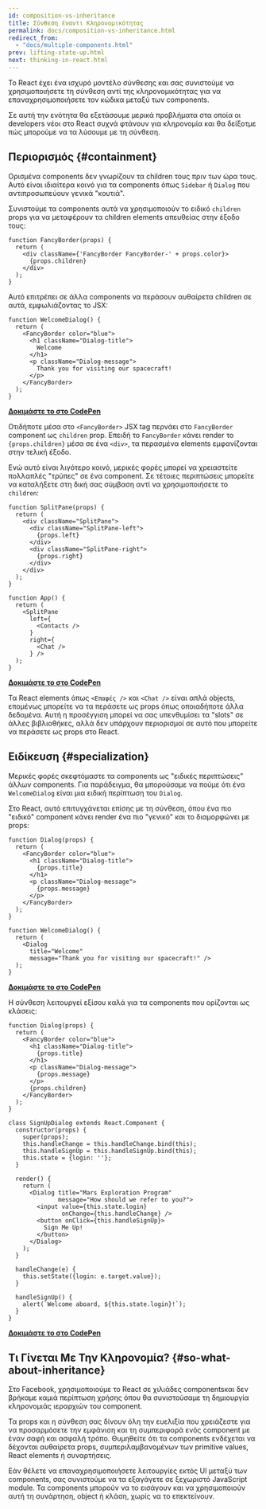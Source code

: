 ```yaml
---
id: composition-vs-inheritance
title: Σύνθεση έναντι Κληρονομικότητας
permalink: docs/composition-vs-inheritance.html
redirect_from:
  - "docs/multiple-components.html"
prev: lifting-state-up.html
next: thinking-in-react.html
---
```


Το React έχει ένα ισχυρό μοντέλο σύνθεσης και σας συνιστούμε να χρησιμοποιήσετε τη σύνθεση αντί της κληρονομικότητας για να επαναχρησιμοποιήσετε τον κώδικα μεταξύ των components.

Σε αυτή την ενότητα θα εξετάσουμε μερικά προβλήματα στα οποία οι developers νέοι στο React συχνά φτάνουν για κληρονομία και θα δείξοτμε πώς μπορούμε να τα λύσουμε με τη σύνθεση.

## Περιορισμός {#containment}

Ορισμένα components δεν γνωρίζουν τα children τους πριν των ώρα τους. Αυτό είναι ιδιαίτερα κοινό για τα components όπως `Sidebar` ή `Dialog` που αντιπροσωπεύουν γενικά "κουτιά".

Συνιστούμε τα components αυτά να χρησιμοποιούν το ειδικό `children` props για να μεταφέρουν τα children elements απευθείας στην έξοδο τους:

```js{4}
function FancyBorder(props) {
  return (
    <div className={'FancyBorder FancyBorder-' + props.color}>
      {props.children}
    </div>
  );
}
```

Αυτό επιτρέπει σε άλλα components να περάσουν αυθαίρετα children σε αυτά, εμφωλιάζοντας το JSX:

```js{4-9}
function WelcomeDialog() {
  return (
    <FancyBorder color="blue">
      <h1 className="Dialog-title">
        Welcome
      </h1>
      <p className="Dialog-message">
        Thank you for visiting our spacecraft!
      </p>
    </FancyBorder>
  );
}
```

**[Δοκιμάστε το στο CodePen](https://codepen.io/gaearon/pen/ozqNOV?editors=0010)**

Οτιδήποτε μέσα στο `<FancyBorder>` JSX tag περνάει στο `FancyBorder` component ως `children` prop. Επειδή το `FancyBorder` κάνει render το `{props.children}` μέσα σε ένα `<div>`, τα περασμένα elements εμφανίζονται στην τελική έξοδο.

Ενώ αυτό είναι λιγότερο κοινό, μερικές φορές μπορεί να χρειαστείτε πολλαπλές "τρύπες" σε ένα component. Σε τέτοιες περιπτώσεις μπορείτε να καταλήξετε στη δική σας σύμβαση αντί να χρησιμοποιήσετε το `children`:

```js{5,8,18,21}
function SplitPane(props) {
  return (
    <div className="SplitPane">
      <div className="SplitPane-left">
        {props.left}
      </div>
      <div className="SplitPane-right">
        {props.right}
      </div>
    </div>
  );
}

function App() {
  return (
    <SplitPane
      left={
        <Contacts />
      }
      right={
        <Chat />
      } />
  );
}
```

[**Δοκιμάστε το στο CodePen**](https://codepen.io/gaearon/pen/gwZOJp?editors=0010)

Τα React elements όπως `<Επαφές />` και `<Chat />` είναι απλά objects, επομένως μπορείτε να τα περάσετε ως props όπως οποιαδήποτε άλλα δεδομένα. Αυτή η προσέγγιση μπορεί να σας υπενθυμίσει τα "slots" σε άλλες βιβλιοθήκες, αλλά δεν υπάρχουν περιορισμοί σε αυτό που μπορείτε να περάσετε ως props στο React.

## Ειδίκευση {#specialization}

Μερικές φορές σκεφτόμαστε τα components ως "ειδικές περιπτώσεις" άλλων components. Για παράδειγμα, θα μπορούσαμε να πούμε ότι ένα `WelcomeDialog` είναι μια ειδική περίπτωση του `Dialog`.

Στο React, αυτό επιτυγχάνεται επίσης με τη σύνθεση, όπου ένα πιο "ειδικό" component κάνει render ένα πιο "γενικό" και το διαμορφώνει με props:


```js{5,8,16-18}
function Dialog(props) {
  return (
    <FancyBorder color="blue">
      <h1 className="Dialog-title">
        {props.title}
      </h1>
      <p className="Dialog-message">
        {props.message}
      </p>
    </FancyBorder>
  );
}

function WelcomeDialog() {
  return (
    <Dialog
      title="Welcome"
      message="Thank you for visiting our spacecraft!" />
  );
}
```

[**Δοκιμάστε το στο CodePen**](https://codepen.io/gaearon/pen/kkEaOZ?editors=0010)

Η σύνθεση λειτουργεί εξίσου καλά για τα components που ορίζονται ως κλάσεις:

```js{10,27-31}
function Dialog(props) {
  return (
    <FancyBorder color="blue">
      <h1 className="Dialog-title">
        {props.title}
      </h1>
      <p className="Dialog-message">
        {props.message}
      </p>
      {props.children}
    </FancyBorder>
  );
}

class SignUpDialog extends React.Component {
  constructor(props) {
    super(props);
    this.handleChange = this.handleChange.bind(this);
    this.handleSignUp = this.handleSignUp.bind(this);
    this.state = {login: ''};
  }

  render() {
    return (
      <Dialog title="Mars Exploration Program"
              message="How should we refer to you?">
        <input value={this.state.login}
               onChange={this.handleChange} />
        <button onClick={this.handleSignUp}>
          Sign Me Up!
        </button>
      </Dialog>
    );
  }

  handleChange(e) {
    this.setState({login: e.target.value});
  }

  handleSignUp() {
    alert(`Welcome aboard, ${this.state.login}!`);
  }
}
```

[**Δοκιμάστε το στο CodePen**](https://codepen.io/gaearon/pen/gwZbYa?editors=0010)

## Τι Γίνεται Με Την Κληρονομία? {#so-what-about-inheritance}

Στο Facebook, χρησιμοποιούμε το React σε χιλιάδες componentsκαι δεν βρήκαμε καμιά περίπτωση χρήσης όπου θα συνιστούσαμε τη δημιουργία κληρονομιάς ιεραρχιών του component.

Τα props και η σύνθεση σας δίνουν όλη την ευελιξία που χρειάζεστε για να προσαρμόσετε την εμφάνιση και τη συμπεριφορά ενός component με έναν σαφή και ασφαλή τρόπο. Θυμηθείτε ότι τα components ενδέχεται να δέχονται αυθαίρετα props, συμπεριλαμβανομένων των primitive values, React elements ή συναρτήσεις.

Εάν θέλετε να επαναχρησιμοποιήσετε λειτουργίες εκτός UI μεταξύ των components, σας συνιστούμε να τα εξαγάγετε σε ξεχωριστό JavaScript module. Τα components μπορούν να το εισάγουν και να χρησιμοποιούν αυτή τη συνάρτηση, object ή κλάση, χωρίς να το επεκτείνουν.

